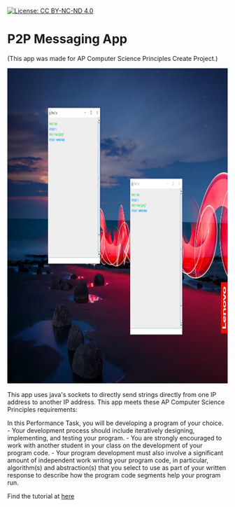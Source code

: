 [![License: CC BY-NC-ND 4.0](https://img.shields.io/badge/License-CC%20BY--NC--ND%204.0-lightgrey.svg)](https://creativecommons.org/licenses/by-nc-nd/4.0/)

# P2P Messaging App
(This app was made for AP Computer Science Principles Create Project.)
  
  <img src="P2P_App.png" width="2560" height="720" />
  
  
  This app uses java's sockets to directly send strings directly from one IP address to another IP address. This app meets these AP Computer Science Principles requirements:
 
  In this Performance Task, you will be developing a program of your choice. 
    - Your development process should include iteratively designing, implementing, and testing your program. 
    - You are strongly encouraged to work with another student in your class on the development of your program code. 
    - Your program development must also involve a significant amount of independent work writing your program code, in particular, algorithm(s) and abstraction(s) that you select to use as part of your written response to describe how the program code segments help your program run.


  
Find the tutorial at [here](https://youtu.be/SLlduIVlykE)
  
